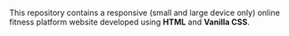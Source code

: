 This repository contains a responsive (small and large device only) online fitness platform website developed using <b>HTML</b> and <b>Vanilla CSS</b>.

